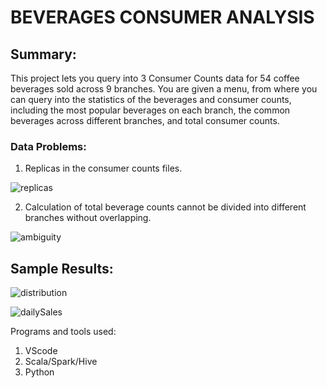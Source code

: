 # BEVERAGES CONSUMER ANALYSIS


## Summary:
This project lets you query into 3 Consumer Counts data for 54 coffee beverages sold across 9 branches. You are given a menu, from where you can query into the statistics of the beverages and consumer counts, including the most popular beverages on each branch, the common beverages across different branches, and total consumer counts. 


### Data Problems:
1. Replicas in the consumer counts files.

![replicas](./replicas.png)

2. Calculation of total beverage counts cannot be divided into different branches without overlapping.

![ambiguity](./ambiguity.png)



## Sample Results:

![distribution](./beverageDist.png)


![dailySales](./dailySales.png)


Programs and tools used:
1. VScode
2. Scala/Spark/Hive
3. Python
